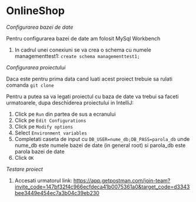 # OnlineShop

*Configurarea bazei de date*

Pentru configurarea bazei de date am folosit MySql Workbench

1. In cadrul unei conexiuni se va crea o schema cu numele managementtest1: ```create schema managementtest1;```


*Configurarea proiectului*

Daca este pentru prima data cand luati acest proiect trebuie sa rulati comanda ```git clone ```

Pentru a putea sa va legati proiectul cu baza de date va trebui sa faceti urmatoarele, dupa deschiderea proiectului in IntelliJ:
1. Click pe `Run` din partea de sus a ecranului
2. Click pe `Edit Configurations` 
3. Click pe `Modify options`
4. Select `Environment variables`
5. Completati caseta de input cu `DB_USER=nume_db;DB_PASS=parola_db` unde nume_db este numele bazei de date (in general root) si parola_db este parola bazei de date
6. Click `OK`


*Testare proiect*
1. Accesati urmatorul link: https://app.getpostman.com/join-team?invite_code=147bf32f4c966ecfdeca41b0075361a0&target_code=d3343bee3449e454ec7a3b04c39eb230
